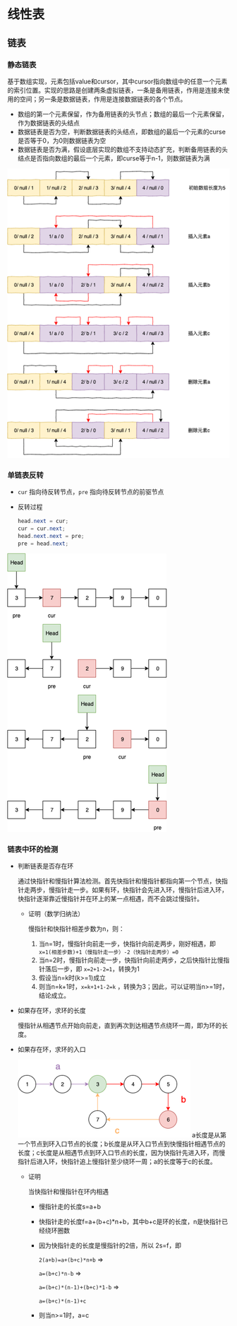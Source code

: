 # 线性表

## 链表

### 静态链表

基于数组实现，元素包括value和cursor，其中cursor指向数组中的任意一个元素的索引位置。实现的思路是创建两条虚拟链表，一条是备用链表，作用是连接未使用的空间；另一条是数据链表，作用是连接数据链表的各个节点。

- 数组的第一个元素保留，作为备用链表的头节点；数组的最后一个元素保留，作为数据链表的头结点
- 数据链表是否为空，判断数据链表的头结点，即数组的最后一个元素的curse是否等于0，为0则数据链表为空
- 数据链表是否为满，假设底层实现的数组不支持动态扩充，判断备用链表的头结点是否指向数组的最后一个元素，即curse等于n-1，则数据链表为满



![linear_linkedlist_static](数据结构和算法.assets/linear_linkedlist_static.png)



### 单链表反转

- `cur` 指向待反转节点，`pre` 指向待反转节点的前驱节点

- 反转过程

  ```java
  head.next = cur;
  cur = cur.next;
  head.next.next = pre;
  pre = head.next;
  ```

  

![linear_linkedlist_reverse](数据结构和算法.assets/linear_linkedlist_reverse.png)

### 链表中环的检测

- 判断链表是否存在环

  通过快指针和慢指针算法检测。首先快指针和慢指针都指向第一个节点，快指针走两步，慢指针走一步。如果有环，快指针会先进入环，慢指针后进入环，快指针逐渐靠近慢指针并在环上的某一点相遇，而不会跳过慢指针。

  - 证明（数学归纳法）

    慢指针和快指针相差步数为n，则：

    1. 当n=1时，慢指针向前走一步，快指针向前走两步，刚好相遇，即 `x=1(相差步数)+1（慢指针走一步）-2（快指针走两步）=0`
    2. 当n=2时，慢指针向前走一步，快指针向前走两步，之后快指针比慢指针落后一步，即 `x=2+1-2=1`，转换为1
    3. 假设当n=k时(k>=1)成立
    4. 则当n=k+1时，`x=k+1+1-2=k` ，转换为3；因此，可以证明当n>=1时，结论成立。



- 如果存在环，求环的长度

  慢指针从相遇节点开始向前走，直到再次到达相遇节点绕环一周，即为环的长度。



- 如果存在环，求环的入口

  ![linear_linkedlist_entry_of_ring](数据结构和算法.assets/linear_linkedlist_entry_of_ring.png)
  a长度是从第一个节点到环入口节点的长度；b长度是从环入口节点到快慢指针相遇节点的长度；c长度是从相遇节点到环入口节点的长度，因为快指针先进入环，而慢指针后进入环，快指针追上慢指针至少绕环一周；a的长度等于c的长度。

  - 证明

    当快指针和慢指针在环内相遇

    - 慢指针走的长度s=a+b

    - 快指针走的长度f=a+(b+c)*n+b，其中b+c是环的长度，n是快指针已经绕环圈数

    - 因为快指针走的长度是慢指针的2倍，所以 2s=f，即 

      `2(a+b)=a+(b+c)*n+b`  =>

      `a=(b+c)*n-b`  =>

      `a=(b+c)*(n-1)+(b+c)*1-b`  =>

      `a=(b+c)*(n-1)+c`

    - 则当n>=1时，a=c